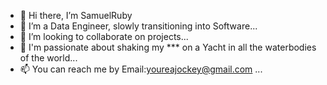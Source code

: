 - 👋 Hi there, I’m SamuelRuby
- 👀 I’m a Data Engineer, slowly transitioning into Software...
- 💞️ I’m looking to collaborate on projects...
- 🌱 I'm passionate about shaking my *** on a Yacht in all the waterbodies of the world...
- 📫 You can reach me by Email:youreajockey@gmail.com ...

<!---
SamuelRuby/SamuelRuby is a ✨ special ✨ repository because its `README.md` (this file) appears on your GitHub profile.
You can click the Preview link to take a look at your changes.
--->
